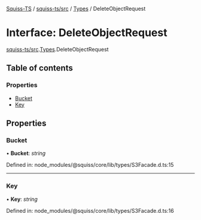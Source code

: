 [Squiss-TS](../README.md) / [squiss-ts/src](../modules/squiss_ts_src.md) / [Types](../modules/squiss_ts_src.types.md) / DeleteObjectRequest

# Interface: DeleteObjectRequest

[squiss-ts/src](../modules/squiss_ts_src.md).[Types](../modules/squiss_ts_src.types.md).DeleteObjectRequest

## Table of contents

### Properties

- [Bucket](squiss_ts_src.types.deleteobjectrequest.md#bucket)
- [Key](squiss_ts_src.types.deleteobjectrequest.md#key)

## Properties

### Bucket

• **Bucket**: *string*

Defined in: node_modules/@squiss/core/lib/types/S3Facade.d.ts:15

___

### Key

• **Key**: *string*

Defined in: node_modules/@squiss/core/lib/types/S3Facade.d.ts:16
